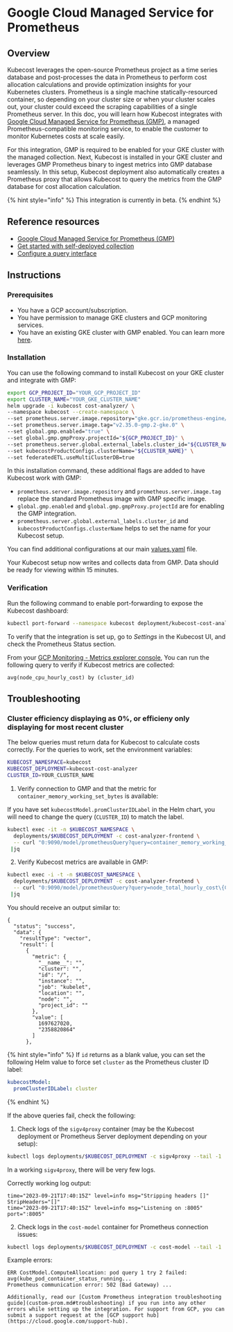 # Google Cloud Managed Service for Prometheus

## Overview

Kubecost leverages the open-source Prometheus project as a time series database and post-processes the data in Prometheus to perform cost allocation calculations and provide optimization insights for your Kubernetes clusters. Prometheus is a single machine statically-resourced container, so depending on your cluster size or when your cluster scales out, your cluster could exceed the scraping capabilities of a single Prometheus server. In this doc, you will learn how Kubecost integrates with [Google Cloud Managed Service for Prometheus (GMP)](https://cloud.google.com/stackdriver/docs/managed-prometheus), a managed Prometheus-compatible monitoring service, to enable the customer to monitor Kubernetes costs at scale easily.

For this integration, GMP is required to be enabled for your GKE cluster with the managed collection. Next, Kubecost is installed in your GKE cluster and leverages GMP Prometheus binary to ingest metrics into GMP database seamlessly. In this setup, Kubecost deployment also automatically creates a Prometheus proxy that allows Kubecost to query the metrics from the GMP database for cost allocation calculation.

{% hint style="info" %}
This integration is currently in beta.
{% endhint %}

## Reference resources

* [Google Cloud Managed Service for Prometheus (GMP)](https://cloud.google.com/stackdriver/docs/managed-prometheus)
* [Get started with self-deployed collection](https://cloud.google.com/stackdriver/docs/managed-prometheus/setup-unmanaged)
* [Configure a query interface](https://cloud.google.com/stackdriver/docs/managed-prometheus/query)

## Instructions

### Prerequisites

* You have a GCP account/subscription.
* You have permission to manage GKE clusters and GCP monitoring services.
* You have an existing GKE cluster with GMP enabled. You can learn more [here](https://cloud.google.com/stackdriver/docs/managed-prometheus/setup-managed#enable-mgdcoll-gke).

### Installation

You can use the following command to install Kubecost on your GKE cluster and integrate with GMP:

```bash
export GCP_PROJECT_ID="YOUR_GCP_PROJECT_ID"
export CLUSTER_NAME="YOUR_GKE_CLUSTER_NAME"
helm upgrade -i kubecost cost-analyzer/ \
--namespace kubecost --create-namespace \
--set prometheus.server.image.repository="gke.gcr.io/prometheus-engine/prometheus" \
--set prometheus.server.image.tag="v2.35.0-gmp.2-gke.0" \
--set global.gmp.enabled="true" \
--set global.gmp.gmpProxy.projectId="${GCP_PROJECT_ID}" \
--set prometheus.server.global.external_labels.cluster_id="${CLUSTER_NAME}" \
--set kubecostProductConfigs.clusterName="${CLUSTER_NAME}" \
--set federatedETL.useMultiClusterDB=true
```

In this installation command, these additional flags are added to have Kubecost work with GMP:

* `prometheus.server.image.repository` and `prometheus.server.image.tag` replace the standard Prometheus image with GMP specific image.
* `global.gmp.enabled` and `global.gmp.gmpProxy.projectId` are for enabling the GMP integration.
* `prometheus.server.global.external_labels.cluster_id` and `kubecostProductConfigs.clusterName` helps to set the name for your Kubecost setup.

You can find additional configurations at our main [values.yaml](https://github.com/kubecost/cost-analyzer-helm-chart/blob/develop/cost-analyzer/values.yaml) file.

Your Kubecost setup now writes and collects data from GMP. Data should be ready for viewing within 15 minutes.

### Verification

Run the following command to enable port-forwarding to expose the Kubecost dashboard:

```bash
kubectl port-forward --namespace kubecost deployment/kubecost-cost-analyzer 9090
```

To verify that the integration is set up, go to _Settings_ in the Kubecost UI, and check the Prometheus Status section.

From your [GCP Monitoring - Metrics explorer console](https://console.cloud.google.com/monitoring/metrics-explorer), You can run the following query to verify if Kubecost metrics are collected:

```
avg(node_cpu_hourly_cost) by (cluster_id)
```

## Troubleshooting

### Cluster efficiency displaying as 0%, or efficieny only displaying for most recent cluster

The below queries must return data for Kubecost to calculate costs correctly. For the queries to work, set the environment variables:

```bash
KUBECOST_NAMESPACE=kubecost
KUBECOST_DEPLOYMENT=kubecost-cost-analyzer
CLUSTER_ID=YOUR_CLUSTER_NAME
```

1. Verify connection to GMP and that the metric for `container_memory_working_set_bytes` is available:

If you have set `kubecostModel.promClusterIDLabel` in the Helm chart, you will need to change the query (`CLUSTER_ID`) to match the label.

```bash
kubectl exec -it -n $KUBECOST_NAMESPACE \
  deployments/$KUBECOST_DEPLOYMENT -c cost-analyzer-frontend \
  -- curl "0:9090/model/prometheusQuery?query=container_memory_working_set_bytes\{CLUSTER_ID=\"$CLUSTER_ID\"\}" \
 |jq
```

2. Verify Kubecost metrics are available in GMP:

```bash
kubectl exec -i -t -n $KUBECOST_NAMESPACE \
  deployments/$KUBECOST_DEPLOYMENT -c cost-analyzer-frontend \
  -- curl "0:9090/model/prometheusQuery?query=node_total_hourly_cost\{CLUSTER_ID=\"$CLUSTER_ID\"\}" \
 |jq
```

You should receive an output similar to:

```
{
  "status": "success",
  "data": {
    "resultType": "vector",
    "result": [
      {
        "metric": {
          "__name__": "",
          "cluster": "",
          "id": "/",
          "instance": "",
          "job": "kubelet",
          "location": "",
          "node": "",
          "project_id": ""
        },
        "value": [
          1697627020,
          "2358820864"
        ]
      },
```

{% hint style="info" %}
If `id` returns as a blank value, you can set the following Helm value to force set `cluster` as the Prometheus cluster ID label:

```yaml
kubecostModel:
  promClusterIDLabel: cluster
```
{% endhint %}

If the above queries fail, check the following:

1. Check logs of the `sigv4proxy` container (may be the Kubecost deployment or Prometheus Server deployment depending on your setup):

```bash
kubectl logs deployments/$KUBECOST_DEPLOYMENT -c sigv4proxy --tail -1
```

In a working `sigv4proxy`, there will be very few logs.

Correctly working log output:

```log
time="2023-09-21T17:40:15Z" level=info msg="Stripping headers []" StripHeaders="[]"
time="2023-09-21T17:40:15Z" level=info msg="Listening on :8005" port=":8005"
```

2. Check logs in the `cost-model` container for Prometheus connection issues:

```bash
kubectl logs deployments/$KUBECOST_DEPLOYMENT -c cost-model --tail -1 | grep -i err
```

Example errors:

```log
ERR CostModel.ComputeAllocation: pod query 1 try 2 failed: avg(kube_pod_container_status_running...
Prometheus communication error: 502 (Bad Gateway) ...

Additionally, read our [Custom Prometheus integration troubleshooting guide](custom-prom.md#troubleshooting) if you run into any other errors while setting up the integration. For support from GCP, you can submit a support request at the [GCP support hub](https://cloud.google.com/support-hub).
